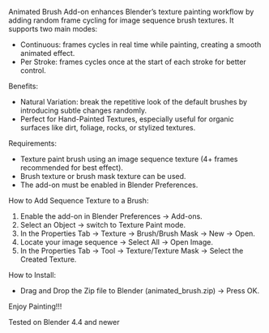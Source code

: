 Animated Brush Add-on enhances Blender’s texture painting workflow by adding random frame cycling for image sequence brush textures. It supports two main modes:
- Continuous: frames cycles in real time while painting, creating a smooth animated effect.
- Per Stroke: frames cycles once at the start of each stroke for better control.

Benefits:
- Natural Variation: break the repetitive look of the default brushes by introducing subtle changes randomly.
- Perfect for Hand-Painted Textures, especially useful for organic surfaces like dirt, foliage, rocks, or stylized textures.

Requirements:
- Texture paint brush using an image sequence texture (4+ frames recommended for best effect).
- Brush texture or brush mask texture can be used.
- The add-on must be enabled in Blender Preferences.

How to Add Sequence Texture to a Brush:
1. Enable the add-on in Blender Preferences → Add-ons.
2. Select an Object → switch to Texture Paint mode.
3. In the Properties Tab → Texture → Brush/Brush Mask → New → Open.
4. Locate your image sequence → Select All → Open Image.
5. In the Properties Tab → Tool → Texture/Texture Mask → Select the Created Texture.

How to Install:
- Drag and Drop the Zip file to Blender (animated_brush.zip) → Press OK.

Enjoy Painting!!!

Tested on Blender 4.4 and newer
